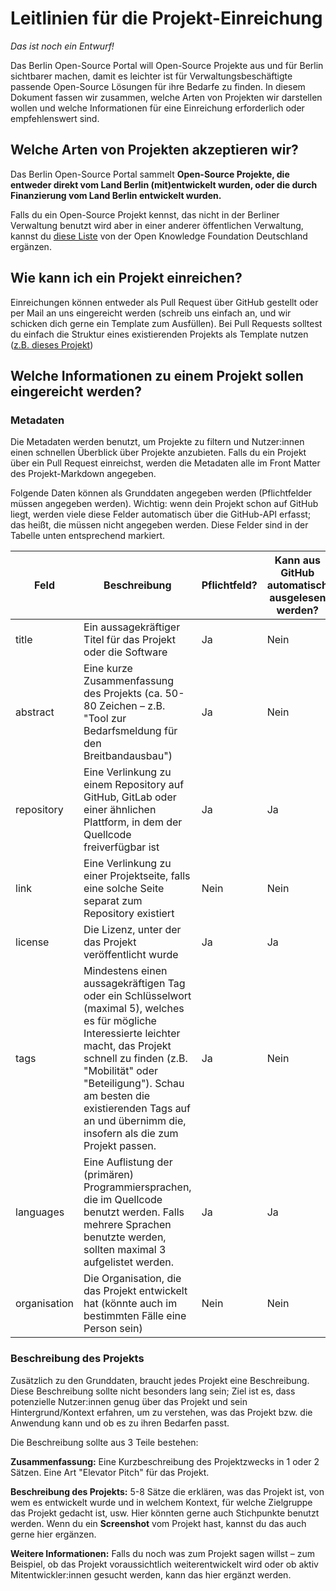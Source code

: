 # Leitlinien für die Projekt-Einreichung 

*Das ist noch ein Entwurf!*

Das Berlin Open-Source Portal will Open-Source Projekte aus und für Berlin sichtbarer machen, damit es leichter ist für Verwaltungsbeschäftigte passende Open-Source Lösungen für ihre Bedarfe zu finden. In diesem Dokument fassen wir zusammen, welche Arten von Projekten wir darstellen wollen und welche Informationen für eine Einreichung erforderlich oder empfehlenswert sind.

## Welche Arten von Projekten akzeptieren wir?

Das Berlin Open-Source Portal sammelt **Open-Source Projekte, die entweder direkt vom Land Berlin (mit)entwickelt wurden, oder die durch Finanzierung vom Land Berlin entwickelt wurden.**

Falls du ein Open-Source Projekt kennst, das nicht in der Berliner Verwaltung benutzt wird aber in einer anderer öffentlichen Verwaltung, kannst du [diese Liste](https://github.com/okfde/awesome-behoerden-floss) von der Open Knowledge Foundation Deutschland ergänzen.

## Wie kann ich ein Projekt einreichen?

Einreichungen können entweder als Pull Request über GitHub gestellt oder per Mail an uns eingereicht werden (schreib uns einfach an, und wir schicken dich gerne ein Template zum Ausfüllen). Bei Pull Requests solltest du einfach die Struktur eines existierenden Projekts als Template nutzen ([z.B. dieses Projekt](https://github.com/technologiestiftung/berlin-open-source-portal/blob/main/src/projects/breitband.md))

## Welche Informationen zu einem Projekt sollen eingereicht werden?

### Metadaten

Die Metadaten werden benutzt, um Projekte zu filtern und Nutzer:innen einen schnellen Überblick über Projekte anzubieten. Falls du ein Projekt über ein Pull Request einreichst, werden die Metadaten alle im Front Matter des Projekt-Markdown angegeben.

Folgende Daten können als Grunddaten angegeben werden (Pflichtfelder müssen angegeben werden). Wichtig: wenn dein Projekt schon auf GitHub liegt, werden viele diese Felder automatisch über die GitHub-API erfasst; das heißt, die müssen nicht angegeben werden. Diese Felder sind in der Tabelle unten entsprechend markiert. 

|Feld|Beschreibung|Pflichtfeld?|Kann aus GitHub automatisch ausgelesen werden?
|---|---|---|---|
|title|Ein aussagekräftiger Titel für das Projekt oder die Software|Ja|Nein|
|abstract|Eine kurze Zusammenfassung des Projekts (ca. 50-80 Zeichen – z.B. "Tool zur Bedarfsmeldung für den Breitbandausbau")|Ja|Nein|
|repository|Eine Verlinkung zu einem Repository auf GitHub, GitLab oder einer ähnlichen Plattform, in dem der Quellcode freiverfügbar ist|Ja|Ja|
|link|Eine Verlinkung zu einer Projektseite, falls eine solche Seite separat zum Repository existiert|Nein|Nein|
|license|Die Lizenz, unter der das Projekt veröffentlicht wurde|Ja|Ja|
|tags|Mindestens einen aussagekräftigen Tag oder ein Schlüsselwort (maximal 5), welches es für mögliche Interessierte leichter macht, das Projekt schnell zu finden (z.B. "Mobilität" oder "Beteiligung"). Schau am besten die existierenden Tags auf an und übernimm die, insofern als die zum Projekt passen.|Ja|Nein|
languages|Eine Auflistung der (primären) Programmiersprachen, die im Quellcode benutzt werden. Falls mehrere Sprachen benutzte werden, sollten maximal 3 aufgelistet werden.|Ja|Ja|
|organisation|Die Organisation, die das Projekt entwickelt hat (könnte auch im bestimmten Fälle eine Person sein)|Nein|Nein|

### Beschreibung des Projekts

Zusätzlich zu den Grunddaten, braucht jedes Projekt eine Beschreibung. Diese Beschreibung sollte nicht besonders lang sein; Ziel ist es, dass potenzielle Nutzer:innen genug über das Projekt und sein Hintergrund/Kontext erfahren, um zu verstehen, was das Projekt bzw. die Anwendung kann und ob es zu ihren Bedarfen passt.

Die Beschreibung sollte aus 3 Teile bestehen:

**Zusammenfassung:** Eine Kurzbeschreibung des Projektzwecks in 1 oder 2 Sätzen. Eine Art "Elevator Pitch" für das Projekt.

**Beschreibung des Projekts:** 5-8 Sätze die erklären, was das Projekt ist, von wem es entwickelt wurde und in welchem Kontext, für welche Zielgruppe das Projekt gedacht ist, usw. Hier könnten gerne auch Stichpunkte benutzt werden. Wenn du ein **Screenshot** vom Projekt hast, kannst du das auch gerne hier ergänzen.

**Weitere Informationen:** Falls du noch was zum Projekt sagen willst – zum Beispiel, ob das Projekt voraussichtlich weiterentwickelt wird oder ob aktiv Mitentwickler:innen gesucht werden, kann das hier ergänzt werden.
